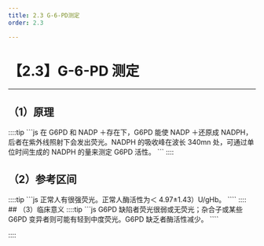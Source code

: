 ```yaml
---
title: 2.3 G-6-PD测定
order: 2.3

---
```


# 【2.3】G-6-PD 测定

<kaodian :text="'血液学检验记忆卡'" />

<!-- ###### 第十章 红细胞酶缺陷性贫血及其实验诊断

> 临床血液学检验 -->

<beitiX/>

---

## （1）原理

<son :text="'血液学检验记忆卡'" text1="（1）原理" :textOption="[['掌握','基础知识',''],['掌握','基础知识','相关专业知识'],['掌握','基础知识','相关专业知识']]" />
::::tip
```js
在 G6PD 和 NADP ＋存在下，G6PD 能使 NADP ＋还原成 NADPH，后者在紫外线照射下会发出荧光。NADPH 的吸收峰在波长 340mn 处，可通过单位时间生成的 NADPH 的量来测定 G6PD 活性。
```
::::

## （2）参考区间

<son :text="'血液学检验记忆卡'" text1="（2）参考区间" :textOption="[['掌握','基础知识',''],['掌握','基础知识','相关专业知识'],['掌握','基础知识','相关专业知识']]" />
::::tip
```js
正常人有很强荧光。正常人酶活性为＜ 4.97±1.43）U/gHb。
````
::::
## （3）临床意义

<son :text="'血液学检验记忆卡'" text1="（3）临床意义" :textOption="[['掌握','专业知识','专业实践能力'],['掌握','专业知识','专业实践能力'],['掌握','专业知识','专业实践能力']]" />
::::tip
```js
G6PD 缺陷者荧光很弱或无荧光；杂合子或某些 G6PD 变异者则可能有轻到中度荧光。G6PD 缺乏者酶活性减少。
````

::::
